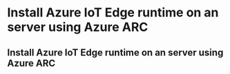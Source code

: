 # Install Azure IoT Edge runtime on an server using Azure ARC
## Install Azure IoT Edge runtime on an server using Azure ARC
